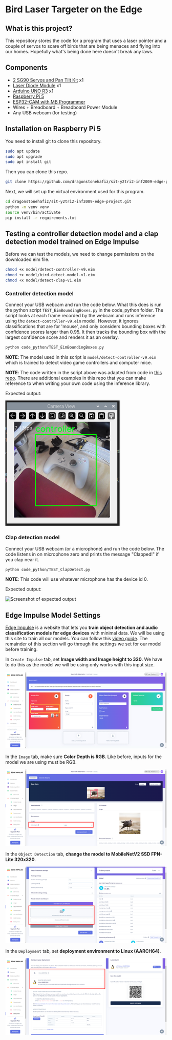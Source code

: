 # Bird Laser Targeter on the Edge

## What is this project?

This repository stores the code for a program that uses a laser pointer and a couple of servos to scare off birds that are being menaces and flying into our homes. Hopefully what's being done here doesn't break any laws.

## Components

- [2 SG90 Servos and Pan Tilt Kit](https://sg.cytron.io/p-pan-tilt-servo-kit-for-camera-unassembled) x1
- [Laser Diode Module](https://shopee.sg/kuriosity.sg/8657033875) x1
- [Arduino UNO R3](https://shopee.sg/kuriosity.sg/27759981980) x1
- [Raspberry Pi 5](https://sg.cytron.io/p-raspberry-pi-5)
- [ESP32-CAM with MB Programmer](https://shopee.sg/kuriosity.sg/8557052439)
- Wires + Breadboard + Breadboard Power Module
- Any USB webcam (for testing)

## Installation on Raspberry Pi 5

You need to install git to clone this repository.

```bash
sudo apt update
sudo apt upgrade
sudo apt install git
```

Then you can clone this repo.

```bash
git clone https://github.com/dragonstonehafiz/sit-y2tri2-inf2009-edge-project.git
```

Next, we will set up the virtual environment used for this program.

```bash
cd dragonstonehafiz/sit-y2tri2-inf2009-edge-project.git
python -m venv venv
source venv/bin/activate
pip install -r requirements.txt
```

## Testing a controller detection model and a clap detection model trained on Edge Impulse

Before we can test the models, we need to change permissions on the downloaded eim file.

```bash
chmod +x model/detect-controller-v9.eim
chmod +x model/bird-detect-model-v1.eim
chmod +x model/detect-clap-v1.eim
```

### Controller detection model

Connect your USB webcam and run the code below. What this does is run the python script `TEST_EimBoundingBoxes.py` in the code_python folder. The script looks at each frame recorded by the webcam and runs inference using the `detect-controller-v9.eim` model. However, it ignores classifications that are for 'mouse', and only considers bounding boxes with confidence scores larger than 0.95. It then tracks the bounding box with the largest confidence score and renders it as an overlay.

```bash
python code_python/TEST_EimBoundingBoxes.py
```

**NOTE**: The model used in this script is `model/detect-controller-v9.eim` which is trained to detect video game controllers and computer mice.

**NOTE**: The code written in the script above was adapted from code in [this repo](https://github.com/edgeimpulse/linux-sdk-python). There are additional examples in this repo that you can make reference to when writing your own code using the inference library.

Expected output:

![Screenshot of expected output](img/TEST_EimBoundingBoxes.png)

### Clap detection model

Connect your USB webcam (or a microphone) and run the code below. The code listens in on microphone zero and prints the message "Clapped!" if you clap near it.

```bash
python code_python/TEST_ClapDetect.py
```

**NOTE**: This code will use whatever microphone has the device id 0.

Expected output:

![Screenshot of expected output](img/TEST_ClapDetect.png)

## Edge Impulse Model Settings

[Edge Impulse](https://edgeimpulse.com/) is a website that lets you **train object detection and audio classification models for edge devices** with minimal data. We will be using this site to train all our models. You can follow this [video guide](https://www.youtube.com/watch?v=dY3OSiJyne0). The remainder of this section will go through the settings we set for our model before training.

 In `Create Impulse` tab, set **Image width and Image height to 320**. We have to do this as the model we will be using only works with this input size.

 ![Edge Impulse Screenshot](img/EdgeImpulse1.png)

 In the `Image` tab, make sure **Color Depth is RGB**.  Like before, inputs for the model we are using must be RGB.

 ![Edge Impulse Screenshot](img/EdgeImpulse2.png)

 In the `Object Detection` tab, **change the model to MobileNetV2 SSD FPN-Lite 320x320**.

 ![Edge Impulse Screenshot](img/EdgeImpulse3.png)

 In the `Deployment` tab, set **deployment environment to Linux (AARCH64)**.

 ![Edge Impulse Screenshot](img/EdgeImpulse4.png)